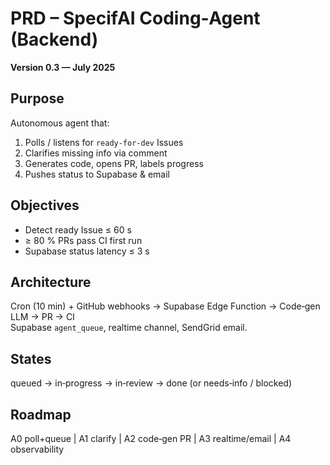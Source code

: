 # PRD – SpecifAI Coding‑Agent (Backend)

**Version 0.3 — July 2025**

## Purpose

Autonomous agent that:

1. Polls / listens for `ready-for-dev` Issues
2. Clarifies missing info via comment
3. Generates code, opens PR, labels progress
4. Pushes status to Supabase & email

## Objectives

- Detect ready Issue ≤ 60 s
- ≥ 80 % PRs pass CI first run
- Supabase status latency ≤ 3 s

## Architecture

Cron (10 min) + GitHub webhooks → Supabase Edge Function → Code‑gen LLM → PR → CI  
Supabase `agent_queue`, realtime channel, SendGrid email.

## States

queued → in‑progress → in‑review → done (or needs‑info / blocked)

## Roadmap

A0 poll+queue | A1 clarify | A2 code‑gen PR | A3 realtime/email | A4 observability
